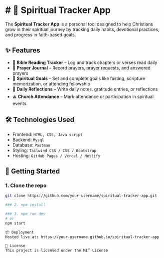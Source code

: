 # # 🙏 Spiritual Tracker App

The **Spiritual Tracker App** is a personal tool designed to help Christians grow in their spiritual journey by tracking daily habits, devotional practices, and progress in faith-based goals.

## ✨ Features

- 📖 **Bible Reading Tracker** – Log and track chapters or verses read daily
- 🙏 **Prayer Journal** – Record prayers, prayer requests, and answered prayers
- 🎯 **Spiritual Goals** – Set and complete goals like fasting, scripture memorization, or attending fellowship
- 📆 **Daily Reflections** – Write daily notes, gratitude entries, or reflections
- ⛪ **Church Attendance** – Mark attendance or participation in spiritual events

## 🛠️ Technologies Used

- Frontend: `HTML, CSS, Java script`
- Backend:  `Mysql`
- Database: `Postman`
- Styling: `Tailwind CSS / CSS / Bootstrap`
- Hosting: `GitHub Pages / Vercel / Netlify` 

## 🚀 Getting Started

### 1. Clone the repo

```bash
git clone https://github.com/your-username/spiritual-tracker-app.git

### 2. npm install

### 3. npm run dev
# or
npm start

📦 Deployment
Hosted live at: https://your-username.github.io/spiritual-tracker-app

📜 License
This project is licensed under the MIT License
